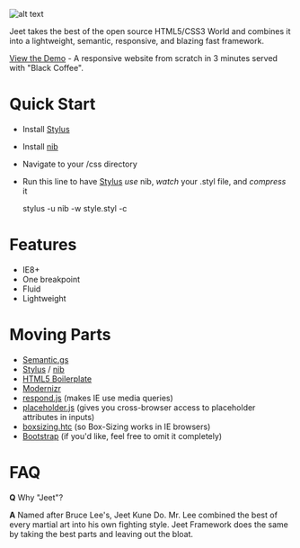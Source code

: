 ![alt text](https://raw.github.com/CorySimmons/jeet/master/demo/img/logo.png "Jeet Framework")

Jeet takes the best of the open source HTML5/CSS3 World and combines it into a lightweight, semantic, responsive, and blazing fast framework.

[View the Demo](http://www.screenr.com/gyh7) - A responsive website from scratch in 3 minutes served with "Black Coffee".


Quick Start
=

- Install [Stylus](http://learnboost.github.com/stylus/)
- Install [nib](http://visionmedia.github.com/nib/)
- Navigate to your /css directory
- Run this line to have [Stylus](http://learnboost.github.com/stylus/docs/executable.html) *use* nib, *watch* your .styl file, and *compress* it

    stylus -u nib -w style.styl -c


Features
=

- IE8+
- One breakpoint
- Fluid
- Lightweight


Moving Parts
=

- [Semantic.gs](http://semantic.gs/)
- [Stylus](http://learnboost.github.com/stylus/) / [nib](http://visionmedia.github.com/nib/)
- [HTML5 Boilerplate](http://html5boilerplate.com/)
- [Modernizr](http://modernizr.com/)
- [respond.js](https://github.com/scottjehl/Respond) (makes IE use media queries)
- [placeholder.js](https://github.com/mathiasbynens/jquery-placeholder) (gives you cross-browser access to placeholder attributes in inputs)
- [boxsizing.htc](https://github.com/Schepp/box-sizing-polyfill) (so Box-Sizing works in IE browsers)
- [Bootstrap](http://twitter.github.com/bootstrap/) (if you'd like, feel free to omit it completely)

FAQ
=

**Q** Why "Jeet"?

**A** Named after Bruce Lee's, Jeet Kune Do. Mr. Lee combined the best of every martial art into his own fighting style. Jeet Framework does the same by taking the best parts and leaving out the bloat.